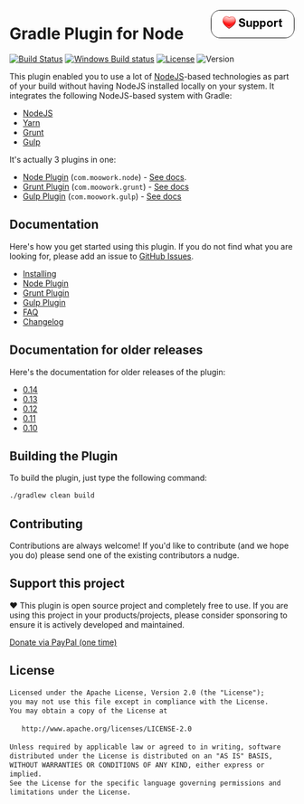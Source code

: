 <a href="#support"><img align="right" src="docs/images/support.png?raw=true"></a>

# Gradle Plugin for Node

[![Build Status](https://travis-ci.org/srs/gradle-node-plugin.svg?branch=master)](https://travis-ci.org/srs/gradle-node-plugin)
[![Windows Build status](https://ci.appveyor.com/api/projects/status/06pg08c36mnes0w3?svg=true)](https://ci.appveyor.com/project/srs/gradle-node-plugin)
[![License](https://img.shields.io/github/license/srs/gradle-node-plugin.svg)](http://www.apache.org/licenses/LICENSE-2.0.html)
![Version](https://img.shields.io/badge/Version-1.1.1-orange.svg)

This plugin enabled you to use a lot of [NodeJS](https://nodejs.org)-based technologies as part of your 
build without having NodeJS installed locally on your system. It integrates the following NodeJS-based system
with Gradle:

* [NodeJS](https://nodejs.org)
* [Yarn](https://yarnpkg.com/)
* [Grunt](https://gruntjs.com/)
* [Gulp](https://gulpjs.com/)

It's actually 3 plugins in one:

* [Node Plugin](https://plugins.gradle.org/plugin/com.moowork.node) (`com.moowork.node`) - [See docs](docs/node.md).
* [Grunt Plugin](https://plugins.gradle.org/plugin/com.moowork.grunt) (`com.moowork.grunt`) - [See docs](docs/grunt.md)
* [Gulp Plugin](https://plugins.gradle.org/plugin/com.moowork.gulp) (`com.moowork.gulp`) - [See docs](docs/gulp.md)


## Documentation

Here's how you get started using this plugin. If you do not find what you are looking for, please add an 
issue to [GitHub Issues](https://github.com/srs/gradle-node-plugin/issues).

* [Installing](docs/installing.md)
* [Node Plugin](docs/node.md)
* [Grunt Plugin](docs/grunt.md)
* [Gulp Plugin](docs/gulp.md)
* [FAQ](docs/faq.md)
* [Changelog](CHANGELOG.md)


## Documentation for older releases

Here's the documentation for older releases of the plugin:

* [0.14](https://github.com/srs/gradle-node-plugin/blob/v0.14/README.md)
* [0.13](https://github.com/srs/gradle-node-plugin/blob/v0.13/README.md)
* [0.12](https://github.com/srs/gradle-node-plugin/blob/v0.12/README.md)
* [0.11](https://github.com/srs/gradle-node-plugin/blob/v0.11/README.md)
* [0.10](https://github.com/srs/gradle-node-plugin/blob/v0.10/README.md)


## Building the Plugin

To build the plugin, just type the following command:

```bash
./gradlew clean build
```


## Contributing

Contributions are always welcome! If you'd like to contribute (and we hope you do) please send 
one of the existing contributors a nudge.

## <a name="support"></a> Support this project

:heart: This plugin is open source project and completely free to use. If you are using this project in your products/projects, please consider sponsoring to ensure it is actively developed and maintained.

[Donate via PayPal (one time)](https://www.paypal.me/stenrs)

## License

```
Licensed under the Apache License, Version 2.0 (the "License");
you may not use this file except in compliance with the License.
You may obtain a copy of the License at

   http://www.apache.org/licenses/LICENSE-2.0

Unless required by applicable law or agreed to in writing, software
distributed under the License is distributed on an "AS IS" BASIS,
WITHOUT WARRANTIES OR CONDITIONS OF ANY KIND, either express or implied.
See the License for the specific language governing permissions and
limitations under the License.
```
